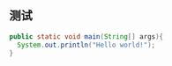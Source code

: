 ## 测试

```java
public static void main(String[] args){
  System.out.println("Hello world!");
}
```

